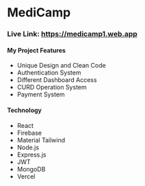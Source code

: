 # MediCamp
### Live Link: https://medicamp1.web.app 

#### My Project Features
- Unique Design and Clean Code
- Authentication System
- Different Dashboard Access
- CURD Operation System
- Payment System

#### Technology
- React
- Firebase
- Material Tailwind
- Node.js
- Express.js
- JWT
- MongoDB
- Vercel
